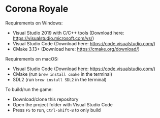 # Corona Royale

Requirements on Windows:
* Visual Studio 2019 with C/C++ tools (Download here: https://visualstudio.microsoft.com/vs/)
* Visual Studio Code (Download here: https://code.visualstudio.com/)
* CMake 3.13+ (Download here: https://cmake.org/download/)

Requirements on macOS:
* Visual Studio Code (Download here: https://code.visualstudio.com/)
* CMake (run `brew install cmake` in the terminal)
* SDL2 (run `brew install SDL2` in the terminal)

To build/run the game:
* Download/clone this repository
* Open the project folder with Visual Studio Code
* Press `F5` to run, `Ctrl-Shift-B` to only build
